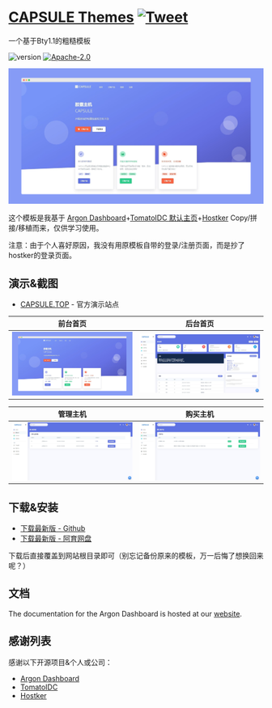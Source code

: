 # [CAPSULE Themes](http://demos.creative-tim.com/argon-dashboard/pages/dashboard.html?ref=readme-ad2) [![Tweet](https://img.shields.io/twitter/url/http/shields.io.svg?style=social&logo=twitter)](https://twitter.com/dogewp) 

一个基于Bty1.1的粗糙模板

![version](https://img.shields.io/badge/version-1.1-blue.svg) [![Apache-2.0](https://badgen.net/badge/license/Apache-2.0)](https://github.com/7doger/CAPSULE_Themes/blob/main/LICENSE)

![Image](https://raw.githubusercontent.com/7doger/CAPSULE_Themes/main/Preview/Preview1.png)

这个模板是我基于 [Argon Dashboard](https://github.com/creativetimofficial/argon-dashboard-laravel)+[TomatoIDC 默认主页](https://github.com/MercyCloudTeam/TomatoIDC)+[Hostker](https://www.hostker.com/) Copy/拼接/移植而来，仅供学习使用。

注意：由于个人喜好原因，我没有用原模板自带的登录/注册页面，而是抄了hostker的登录页面。


## 演示&截图



- [CAPSULE.TOP](https://capsule.top) - 官方演示站点


| 前台首页 | 后台首页 | 
| --- | --- | 
| ![前台首页](https://raw.githubusercontent.com/7doger/CAPSULE_Themes/main/Preview/Preview1.png) | ![后台首页](https://raw.githubusercontent.com/7doger/CAPSULE_Themes/main/Preview/Preview3.jpeg) | 

| 管理主机 | 购买主机 | 
| --- | --- | 
| ![前台首页](https://raw.githubusercontent.com/7doger/CAPSULE_Themes/main/Preview/Preview4.jpeg) | ![后台首页](https://raw.githubusercontent.com/7doger/CAPSULE_Themes/main/Preview/Preview5.jpeg) | 


## 下载&安装

- [下载最新版 -  Github](https://github.com/7doger/CAPSULE_Themes/releases)
- [下载最新版 - 阿育网盘](https://drive.ubi.plus/s/90TV)


下载后直接覆盖到网站根目录即可（别忘记备份原来的模板，万一后悔了想换回来呢？）


## 文档

The documentation for the Argon Dashboard is hosted at our [website](https://www.yuque.com/7doger/Themes).


## 感谢列表

感谢以下开源项目&个人或公司：

- [Argon Dashboard](https://github.com/creativetimofficial/argon-dashboard-laravel)
- [TomatoIDC](https://github.com/MercyCloudTeam/TomatoIDC)
- [Hostker](https://www.hostker.com/)
